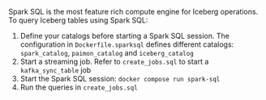 Spark SQL is the most feature rich compute engine for Iceberg operations. To 
query Iceberg tables using Spark SQL:
1. Define your catalogs before starting a Spark SQL session. The configuration 
in `Dockerfile.sparksql` defines different catalogs: `spark_catalog`, 
`paimon_catalog` and `iceberg_catalog`
1. Start a streaming job. Refer to `create_jobs.sql` to start a `kafka_sync_table` job
1. Start the Spark SQL session: `docker compose run spark-sql`
1. Run the queries in `create_jobs.sql`